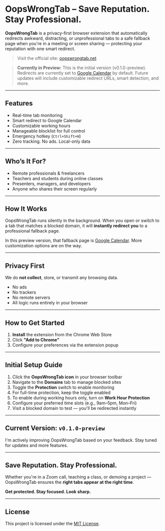 # OopsWrongTab – Save Reputation. Stay Professional.

**OopsWrongTab** is a privacy-first browser extension that automatically redirects awkward, distracting, or unprofessional tabs to a safe fallback page when you're in a meeting or screen sharing — protecting your reputation with one smart redirect.

> Visit the official site: [oopswrongtab.net](https://oopswrongtab.net)

> **Currently in Preview:** This is the initial version (v0.1.0-preview). Redirects are currently set to [Google Calendar](https://calendar.google.com) by default. Future updates will include customizable redirect URLs, smart detection, and more.

---

## Features

- Real-time tab monitoring
- Smart redirect to Google Calendar
- Customizable working hours
- Manageable blocklist for full control
- Emergency hotkey (`Ctrl+Shift+H`)
- Zero tracking. No ads. Local-only data

---

## Who’s It For?

- Remote professionals & freelancers
- Teachers and students during online classes
- Presenters, managers, and developers
- Anyone who shares their screen regularly

---

## How It Works

OopsWrongTab runs silently in the background. When you open or switch to a tab that matches a blocked domain, it will **instantly redirect you** to a professional fallback page.

In this preview version, that fallback page is [Google Calendar](https://calendar.google.com). More customization options are on the way.

---

## Privacy First

We do **not collect**, store, or transmit any browsing data.

- No ads
- No trackers
- No remote servers
- All logic runs entirely in your browser

---

## How to Get Started

1. **Install** the extension from the Chrome Web Store
2. Click **"Add to Chrome"**
3. Configure your preferences via the extension popup

---

## Initial Setup Guide

1. Click the **OopsWrongTab icon** in your browser toolbar
2. Navigate to the **Domains** tab to manage blocked sites
3. Toggle the **Protection** switch to enable monitoring
4. For full-time protection, keep the toggle enabled
5. To enable during working hours only, turn on **Work Hour Protection**
6. Configure your preferred time slots (e.g., 9am–5pm, Mon–Fri)
7. Visit a blocked domain to test — you'll be redirected instantly

---

## Current Version: `v0.1.0-preview`

I'm actively improving OopsWrongTab based on your feedback. Stay tuned for updates and more features.

---

## Save Reputation. Stay Professional.

Whether you're in a Zoom call, teaching a class, or demoing a project — OopsWrongTab ensures the **right tabs appear at the right time**.

**Get protected. Stay focused. Look sharp.**

---

## License

This project is licensed under the [MIT License](./LICENSE).
